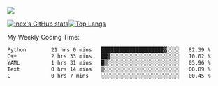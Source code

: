 ![](https://komarev.com/ghpvc/?username=lnexenl&style=flat-square&color=orange)

[![lnex's GitHub stats](https://github-readme-stats.vercel.app/api?username=lnexenl&count_private=true&show_icons=true)](https://github.com/anuraghazra/github-readme-stats)[![Top Langs](https://github-readme-stats.vercel.app/api/top-langs/?username=lnexenl&layout=compact&langs_count=8&exclude_repo=32-bit-MIPS-CPU)](https://github.com/anuraghazra/github-readme-stats)

My Weekly Coding Time:
<!--START_SECTION:waka-->

```txt
Python        21 hrs 0 mins   ████████████████████▓░░░░   82.39 %
C++           2 hrs 33 mins   ██▓░░░░░░░░░░░░░░░░░░░░░░   10.02 %
YAML          1 hrs 31 mins   █▒░░░░░░░░░░░░░░░░░░░░░░░   05.96 %
Text          0 hrs 14 mins   ▒░░░░░░░░░░░░░░░░░░░░░░░░   00.89 %
C             0 hrs 7 mins    ░░░░░░░░░░░░░░░░░░░░░░░░░   00.45 %
```

<!--END_SECTION:waka-->


